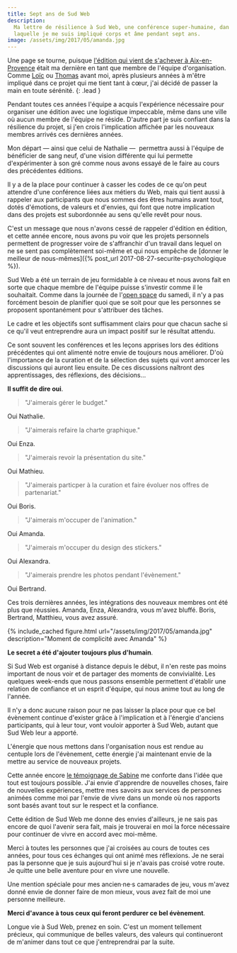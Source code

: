 ```yaml
---
title: Sept ans de Sud Web
description:
  Ma lettre de résilience à Sud Web, une conférence super-humaine, dan
  laquelle je me suis impliqué corps et âme pendant sept ans.
image: /assets/img/2017/05/amanda.jpg
---
```


Une page se tourne, puisque [l'édition qui vient de s'achever à
Aix-en-Provence](https://sudweb.fr/2017/) était ma dernière en tant que membre
de l'équipe d'organisation. Comme [Loïc](http://loic.mathaud.fr/) ou
[Thomas](https://oncletom.io/) avant moi, après plusieurs années à m'être
impliqué dans ce projet qui me tient tant à cœur, j'ai décidé de passer la main
en toute sérénité.
{: .lead }

Pendant toutes ces années l'équipe a acquis l'expérience nécessaire pour
organiser une édition avec une logistique impeccable, même dans une ville où
aucun membre de l'équipe ne réside. D'autre part je suis confiant dans la
résilience du projet, si j'en crois l'implication affichée par les nouveaux
membres arrivés ces dernières années.

Mon départ — ainsi que celui de Nathalie —  permettra aussi à l'équipe de
bénéficier de sang neuf, d'une vision différente qui lui permette d'expérimenter
à son gré comme nous avons essayé de le faire au cours des précédentes éditions.

Il y a de la place pour continuer à casser les codes de ce qu'on peut attendre
d'une conférence liées aux métiers du Web, mais qui tient aussi à rappeler aux
participants que nous sommes des êtres humains avant tout, dotés d'émotions, de
valeurs et d'envies, qui font que notre implication dans des projets est
subordonnée au sens qu'elle revêt pour nous.

C'est un message que nous n'avons cessé de rappeler d'édition en édition, et
cette année encore, nous avons pu voir que les projets personnels permettent de
progresser voire de s'affranchir d'un travail dans lequel on ne se sent pas
complètement soi-même et qui nous empêche de [donner le meilleur de
nous-mêmes]({% post_url 2017-08-27-securite-psychologique %}).

Sud Web a été un terrain de jeu formidable à ce niveau et nous avons fait en
sorte que chaque membre de l'équipe puisse s'investir comme il le souhaitait.
Comme dans la journée de l'[open
space](https://medium.com/arpinum/les-conf%C3%A9rences-open-spaces-7a0859757729)
du samedi, il n'y a pas forcément besoin de planifier quoi que se soit pour que
les personnes se proposent spontanément pour s'attribuer des tâches.

Le cadre et les objectifs sont suffisamment clairs pour que chacun sache si ce
qu'il veut entreprendre aura un impact positif sur le résultat attendu.

Ce sont souvent les conférences et les leçons apprises lors des éditions
précédentes qui ont alimenté notre envie de toujours nous améliorer. D'où
l'importance de la curation et de la sélection des sujets qui vont amorcer les
discussions qui auront lieu ensuite. De ces discussions naîtront des
apprentissages, des réflexions, des décisions…

**Il suffit de dire oui**.

> "J'aimerais gérer le budget."

Oui Nathalie.

> "J'aimerais refaire la charte graphique."

Oui Enza.

> "J'aimerais revoir la présentation du site."

Oui Mathieu.

> "J'aimerais particper à la curation et faire évoluer nos offres de
> partenariat."

Oui Boris.

> "J'aimerais m'occuper de l'animation."

Oui Amanda.

> "J'aimerais m'occuper du design des stickers."

Oui Alexandra.

> "J'aimerais prendre les photos pendant l'évènement."

Oui Bertrand.

Ces trois dernières années, les intégrations des nouveaux membres ont été plus
que réussies. Amanda, Enza, Alexandra, vous m'avez bluffé. Boris, Bertrand,
Matthieu, vous avez assuré.

{% include_cached figure.html url="/assets/img/2017/05/amanda.jpg"
description="Moment de complicité avec Amanda" %}

**Le secret a été d'ajouter toujours plus d'humain**.

Si Sud Web est organisé à distance depuis le début, il n'en reste pas moins
important de nous voir et de partager des moments de convivialité. Les quelques
week-ends que nous passons ensemble permettent d'établir une relation de
confiance et un esprit d'équipe, qui nous anime tout au long de l'année.

Il n'y a donc aucune raison pour ne pas laisser la place pour que ce bel
évènement continue d'exister grâce à l'implication et à l'énergie d'anciens
participants, qui à leur tour, vont vouloir apporter à Sud Web, autant que Sud
Web leur a apporté.

L'énergie que nous mettons dans l'organisation nous est rendue au centuple lors
de l'évènement, cette énergie j'ai maintenant envie de la mettre au service de
nouveaux projets.

Cette année encore [le témoignage de
Sabine](https://medium.com/startup-grind/why-im-quitting-my-5-y-o-successful-startup-b88c17937d54)
me conforte dans l'idée que tout est toujours possible. J'ai envie d'apprendre
de nouvelles choses, faire de nouvelles expériences, mettre mes savoirs aux
services de personnes animées comme moi par l'envie de vivre dans un monde où
nos rapports sont basés avant tout sur le respect et la confiance.

Cette édition de Sud Web me donne des envies d'ailleurs, je ne sais pas encore
de quoi l'avenir sera fait, mais je trouverai en moi la force nécessaire pour
continuer de vivre en accord avec moi-même.

Merci à toutes les personnes que j'ai croisées au cours de toutes ces années,
pour tous ces échanges qui ont animé mes réflexions. Je ne serai pas la personne
que je suis aujourd'hui si je n'avais pas croisé votre route. Je quitte une
belle aventure pour en vivre une nouvelle.

Une mention spéciale pour mes ancien·ne·s camarades de jeu, vous m'avez donné
envie de donner faire de mon mieux, vous avez fait de moi une personne
meilleure.

**Merci d'avance à tous ceux qui feront perdurer ce bel évènement**.

Longue vie à Sud Web, prenez en soin. C'est un moment tellement précieux, qui
communique de belles valeurs, des valeurs qui continueront de m'animer dans tout
ce que j'entreprendrai par la suite.
